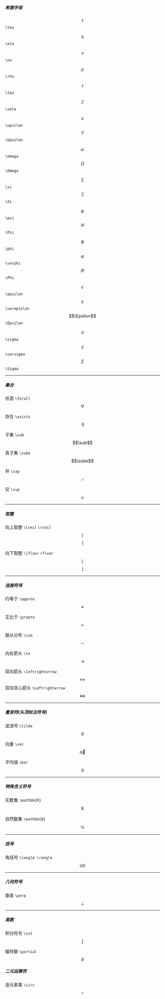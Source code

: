 ##### 希腊字母

$$\tau$$			`\tau`

$$\eta$$			`\eta`

$$\nu$$			`\nu`

$$\rho$$			`\rho`

$$\tau$$			`\tau`

$$\zeta$$			`\zeta`

$$\upsilon$$			`\upsilon`			$$\Upsilon$$			`\Upsilon`

$$\omega$$			`\omega`				$$\Omega$$			`\Omega`

$$\xi$$			`\xi`				$$\Xi$$			`\Xi`

$$\psi$$			`\psi`				$$\Psi$$			`\Psi`

$$\phi$$			`\phi`				$$\varphi$$			`\varphi`			$$\Phi$$				`\Phi`

$$\epsilon$$			`\epsilon`			$$\varepsilon$$			`\varepsilon`		$$\Epsilon$$				`\Epsilon`

$$\sigma$$			`\sigma`				$$\varsigma$$			`\varsigma`			$$\Sigma$$				`\Sigma`

---

##### 集合

任意		`\forall`			$$\forall$$

存在		`\exists`			$$\exists$$

子集		`\sub`				$$\sub$$

真子集		`\sube`				$$\sube$$

并			`\cap`				$$\cap$$

交			`\cup`				$$\cup$$

---

##### 取整

向上取整		`\lceil` `\rceil`		$$\lceil$$ $$\rceil$$

向下取整		`\lfloor` `rfloor`	$$\lfloor$$ $$\rfloor$$

---

##### 连接符号

约等于		`\approx`			$$\approx$$

正比于		`\propto`			$$\propto$$

服从分布		`\sim`				$$\sim$$

向右箭头		`\to`				$$\to$$

双向箭头		`\leftrightarrow`	$$\leftrightarrow$$		双向空心箭头		`\Leftrightarrow`	$$\Leftrightarrow$$

---

##### 重音符(头顶标注符号)

波浪号		`\tilde`				$$\tilde{a}$$

向量		`\vec`				$$\vec{a}$$

平均值		`\bar`				$$\bar{a}$$

---

##### 特殊含义符号

实数集		`\mathbb{R}`			$$\mathbb{R}$$

自然数集		`\mathbb{N}`			$$\mathbb{N}$$

---

##### 括号

角括号		`\langle \rangle`	$$\langle a \rangle$$

---

##### 几何符号

垂直		`\perp`				$$\perp$$

---

##### 高数

积分符号		`\int`				$$\int$$

偏导数		`\partial`			$$\partial$$

##### 二元运算符

逐元素乘    `\circ`     $$\circ$$
